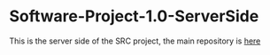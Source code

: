 # Software-Project-1.0-ServerSide
This is the server side of the SRC project, the main repository is <a href='https://github.com/software-projects-qubit/Software-Project-1.0'>here</a>
